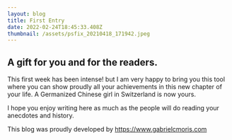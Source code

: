 ```yaml
---
layout: blog
title: First Entry
date: 2022-02-24T18:45:33.408Z
thumbnail: /assets/psfix_20210418_171942.jpeg
---
```

## A gift for you and for the readers.

This first week has been intense! but I am very happy to bring you this tool where you can show proudly all your achievements in this new chapter of your life. A Germanized Chinese girl in Switzerland is now yours.

I hope you enjoy writing here as much as the people will do reading your anecdotes and history.

This blog was proudly developed by <https://www.gabrielcmoris.com>